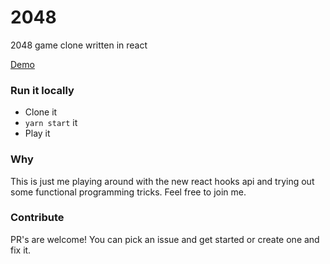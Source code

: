 # 2048
2048 game clone written in react

[Demo](https://phenax.github.io/2048/)

### Run it locally
* Clone it
* `yarn start` it
* Play it

### Why
This is just me playing around with the new react hooks api and trying out some functional programming tricks. Feel free to join me.

### Contribute
PR's are welcome! You can pick an issue and get started or create one and fix it.

